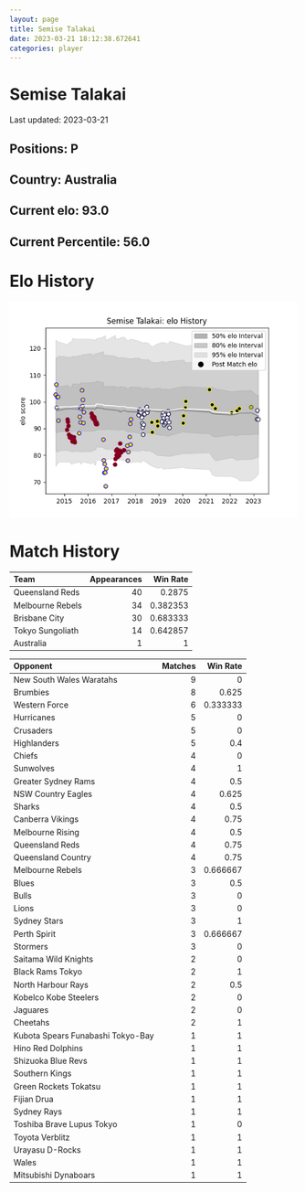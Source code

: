 ```yaml
---  
layout: page  
title: Semise Talakai  
date: 2023-03-21 18:12:38.672641  
categories: player  
---
```

# Semise Talakai


Last updated: 2023-03-21
## Positions: P

## Country: Australia

## Current elo: 93.0

## Current Percentile: 56.0

# Elo History


![elo history](history_SemiseTalakai.png)
# Match History


| Team             |   Appearances |   Win Rate |
|:-----------------|--------------:|-----------:|
| Queensland Reds  |            40 |   0.2875   |
| Melbourne Rebels |            34 |   0.382353 |
| Brisbane City    |            30 |   0.683333 |
| Tokyo Sungoliath |            14 |   0.642857 |
| Australia        |             1 |   1        |

| Opponent                          |   Matches |   Win Rate |
|:----------------------------------|----------:|-----------:|
| New South Wales Waratahs          |         9 |   0        |
| Brumbies                          |         8 |   0.625    |
| Western Force                     |         6 |   0.333333 |
| Hurricanes                        |         5 |   0        |
| Crusaders                         |         5 |   0        |
| Highlanders                       |         5 |   0.4      |
| Chiefs                            |         4 |   0        |
| Sunwolves                         |         4 |   1        |
| Greater Sydney Rams               |         4 |   0.5      |
| NSW Country Eagles                |         4 |   0.625    |
| Sharks                            |         4 |   0.5      |
| Canberra Vikings                  |         4 |   0.75     |
| Melbourne Rising                  |         4 |   0.5      |
| Queensland Reds                   |         4 |   0.75     |
| Queensland Country                |         4 |   0.75     |
| Melbourne Rebels                  |         3 |   0.666667 |
| Blues                             |         3 |   0.5      |
| Bulls                             |         3 |   0        |
| Lions                             |         3 |   0        |
| Sydney Stars                      |         3 |   1        |
| Perth Spirit                      |         3 |   0.666667 |
| Stormers                          |         3 |   0        |
| Saitama Wild Knights              |         2 |   0        |
| Black Rams Tokyo                  |         2 |   1        |
| North Harbour Rays                |         2 |   0.5      |
| Kobelco Kobe Steelers             |         2 |   0        |
| Jaguares                          |         2 |   0        |
| Cheetahs                          |         2 |   1        |
| Kubota Spears Funabashi Tokyo-Bay |         1 |   1        |
| Hino Red Dolphins                 |         1 |   1        |
| Shizuoka Blue Revs                |         1 |   1        |
| Southern Kings                    |         1 |   1        |
| Green Rockets Tokatsu             |         1 |   1        |
| Fijian Drua                       |         1 |   1        |
| Sydney Rays                       |         1 |   1        |
| Toshiba Brave Lupus Tokyo         |         1 |   0        |
| Toyota Verblitz                   |         1 |   1        |
| Urayasu D-Rocks                   |         1 |   1        |
| Wales                             |         1 |   1        |
| Mitsubishi Dynaboars              |         1 |   1        |